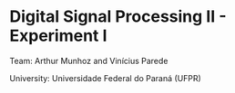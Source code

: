 # Digital Signal Processing II - Experiment I
Team: Arthur Munhoz and Vinícius Parede

University: Universidade Federal do Paraná (UFPR)


